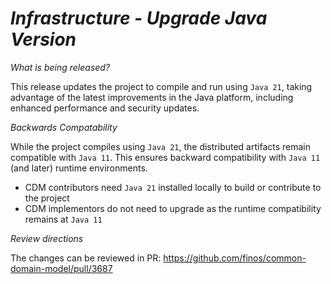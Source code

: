 # _Infrastructure - Upgrade Java Version_

_What is being released?_

This release updates the project to compile and run using `Java 21`, taking advantage of the latest improvements in the Java platform, including enhanced performance and security updates.

_Backwards Compatability_

While the project compiles using `Java 21`, the distributed artifacts remain compatible with `Java 11`. This ensures backward compatibility with `Java 11` (and later) runtime environments.  

- CDM contributors need `Java 21` installed locally to build or contribute to the project
- CDM implementors do not need to upgrade as the runtime compatibility remains at `Java 11`

_Review directions_

The changes can be reviewed in PR: https://github.com/finos/common-domain-model/pull/3687
